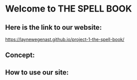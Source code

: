 # Welcome to THE SPELL BOOK
## Here is the link to our website:
https://laynewegenast.github.io/project-1-the-spell-book/

## Concept:

## How to use our site:


